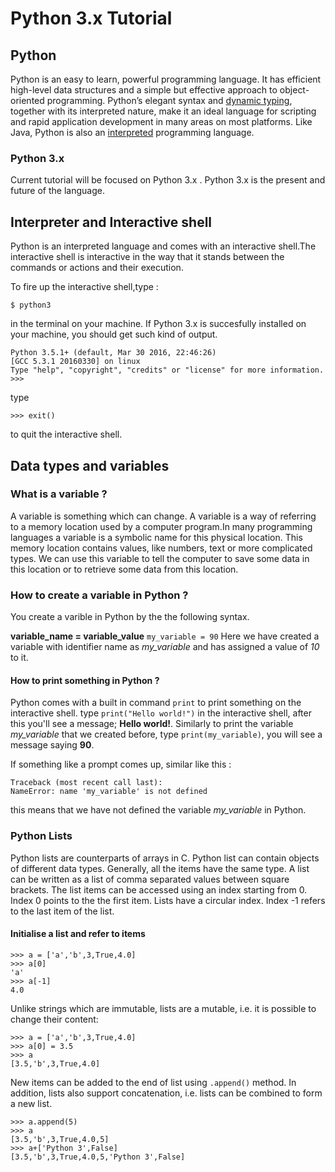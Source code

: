 # Python 3.x Tutorial

## Python
Python is an easy to learn, powerful programming language. It has efficient high-level data structures and a simple but effective approach to object-oriented programming. Python’s elegant syntax and [dynamic typing](http://c2.com/cgi/wiki?DynamicTyping), together with its interpreted nature, make it an ideal language for scripting and rapid application development in many areas on most platforms.
Like Java, Python is also an [interpreted](http://www.codeproject.com/Articles/696764/Differences-between-compiled-and-Interpreted-Langu) programming language.

### Python 3.x

Current tutorial will be focused on Python 3.x . Python 3.x is the present and future of the language.


## Interpreter and Interactive shell
Python is an interpreted language and comes with an interactive shell.The interactive shell is interactive in the way that it stands between the commands or actions and their execution.

To fire up the interactive shell,type :
~~~~
$ python3
~~~~
in the terminal on your machine. If Python 3.x is succesfully installed on your machine, you should get such kind of output.
~~~~
Python 3.5.1+ (default, Mar 30 2016, 22:46:26) 
[GCC 5.3.1 20160330] on linux
Type "help", "copyright", "credits" or "license" for more information.
>>> 
~~~~
type 
~~~~
>>> exit()
~~~~ 
to quit the interactive shell.


## Data types and variables
### **What is a variable ?**


A variable is something which can change. A variable is a way of referring to a memory location used by a computer program.In many programming languages a variable is a symbolic name for this physical location. This memory location contains values, like numbers, text or more complicated types. We can use this variable to tell the computer to save some data in this location or to retrieve some data from this location. 

### **How to create a variable in Python ?**


You create a varible in Python by the the following syntax.


**variable_name = variable_value**
`my_variable = 90`
Here we have created a variable with identifier name as *my_variable* and has assigned a value of *10* to it.

#### **How to print something in Python ?**
Python comes with a built in command `print` to print something on the interactive shell.
type `print("Hello world!")` in the interactive shell, after this you'll see a message; **Hello world!**.
Similarly to print the variable *my_variable* that we created before, type `print(my_variable)`, you will see a message saying **90**.

If something like a prompt comes up, similar like this :
~~~~
Traceback (most recent call last):
NameError: name 'my_variable' is not defined
~~~~ 
this means that we have not defined the variable *my_variable* in Python.

### Python Lists

Python lists are counterparts of arrays in C. Python list can contain objects of different data types. Generally, all the items have the same type. A list can be written as a list of comma separated values between square brackets. The list items can be accessed using an index starting from 0. Index 0 points to the the first item. Lists have a circular index. Index -1 refers to the last item of the list.

#### **Initialise a list and refer to items**
~~~~
>>> a = ['a','b',3,True,4.0]
>>> a[0]
'a'
>>> a[-1]
4.0
~~~~

Unlike strings which are immutable, lists are a mutable, i.e. it is possible to change their content:
~~~~
>>> a = ['a','b',3,True,4.0]
>>> a[0] = 3.5
>>> a
[3.5,'b',3,True,4.0]
~~~~

New items can be added to the end of list using `.append()` method. In addition, lists also support concatenation, i.e. lists can be combined to form a new list.
~~~~
>>> a.append(5)
>>> a
[3.5,'b',3,True,4.0,5]
>>> a+['Python 3',False]
[3.5,'b',3,True,4.0,5,'Python 3',False]
~~~~

